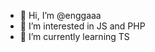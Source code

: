 - 👋 Hi, I’m @enggaaa
- 👀 I’m interested in JS and PHP
- 🌱 I’m currently learning TS

<!---
enggaaa/enggaaa is a ✨ special ✨ repository because its `README.md` (this file) appears on your GitHub profile.
You can click the Preview link to take a look at your changes.
--->

